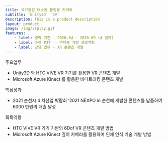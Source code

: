 ```yaml
---
title: 국가정원 대소동 튤립을 지켜라
subtitle: `Unity3D` `C#`
description: This is a product description
layout: product
image: /img/vrplay.gif
features:
    - label: 경력 기간 - 2020.04 – 2020.09 (4 년차)  
    - label: 수행 PJT  - 콘텐츠 개발 프로젝트  
    - label: 담당 업무 - XR 콘텐츠 개발  
---
```



주요업무  
- Unity3D 와 HTC VIVE VR 기기를 활용한 VR 콘텐츠 개발  
- Microsoft Azure Kinect 를 활용한 바디트래킹 콘텐츠 개발
  
핵심성과  
- 2021 순천시 4 차산업 박람회 ‘2021 NEXPO in 순천에 개발한 콘텐츠를 납품하여 6000 만원의 매출 달성
  
획득역량  
- HTC VIVE VR 기기 기반의 6Dof VR 콘텐츠 개발 방법  
- Microsoft Azure Kinect 깊이 카메라를 활용하여 인체 인식 기술 개발 방법  
